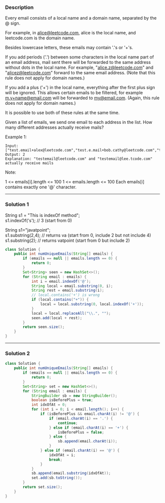 ### **Description** ###
Every email consists of a local name and a domain name, separated by the @ sign.

For example, in alice@leetcode.com, alice is the local name, and leetcode.com is the domain name.

Besides lowercase letters, these emails may contain '.'s or '+'s.

If you add periods ('.') between some characters in the local name part of an email address, mail sent there will be forwarded to the same address without dots in the local name.  For example, "alice.z@leetcode.com" and "alicez@leetcode.com" forward to the same email address.  (Note that this rule does not apply for domain names.)

If you add a plus ('+') in the local name, everything after the first plus sign will be ignored. This allows certain emails to be filtered, for example m.y+name@email.com will be forwarded to my@email.com.  (Again, this rule does not apply for domain names.)

It is possible to use both of these rules at the same time.

Given a list of emails, we send one email to each address in the list.  How many different addresses actually receive mails? 

 

Example 1:
```
Input: ["test.email+alex@leetcode.com","test.e.mail+bob.cathy@leetcode.com","testemail+david@lee.tcode.com"]
Output: 2
Explanation: "testemail@leetcode.com" and "testemail@lee.tcode.com" actually receive mails
 ```

Note:

1 <= emails[i].length <= 100
1 <= emails.length <= 100
Each emails[i] contains exactly one '@' character.

---
### **Solution 1** ###
String s1 = "This is indexOf method";  
s1.indexOf('s'); //  3 (start from 0)  

String s1="javatpoint";  
s1.substring(2,4); //  returns va (start from 0, include 2 but not include 4)  
s1.substring(2); //  returns vatpoint (start from 0 but include 2)


```java
class Solution {
    public int numUniqueEmails(String[] emails) {
        if (emails == null || emails.length == 0) {
            return 0;
        }
        Set<String> seen = new HashSet<>();
        for (String email : emails) {
            int i = email.indexOf('@');
            String local = email.substring(0, i);
            String rest = email.substring(i);
            // local.contains('+') is wrong
            if (local.contains("+")) {
                local = local.substring(0, local.indexOf('+'));
            }
            local = local.replaceAll("\\.", "");
            seen.add(local + rest);
        }
        return seen.size();
    }
}
```
---
### **Solution 2** ###
```java
class Solution {
    public int numUniqueEmails(String[] emails) {
        if (emails == null || emails.length == 0) {
            return 0;
        }
        Set<String> set = new HashSet<>();
        for (String email : emails) {
            StringBuilder sb = new StringBuilder();
            boolean isBeforePlus = true;
            int idxOfAt = 0;
            for (int i = 0; i < email.length(); i++) {
                if (isBeforePlus && email.charAt(i) != '@') {
                    if (email.charAt(i) == '.') {
                        continue;
                    } else if (email.charAt(i) == '+') {
                        isBeforePlus = false;
                    } else {
                        sb.append(email.charAt(i));
                    }
                } else if (email.charAt(i) == '@') {
                    idxOfAt = i;
                    break;
                }
            }
            sb.append(email.substring(idxOfAt));
            set.add(sb.toString());
        }
        return set.size();
    }
}
```